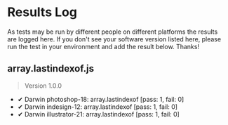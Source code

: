 # Results Log

As tests may be run by different people on different platforms the results are logged here. If you don't see your software version listed here, please run the test in your environment and add the result below. Thanks!

## array.lastindexof.js

> Version 1.0.0

- ✔ Darwin photoshop-18: array.lastindexof [pass: 1, fail: 0]
- ✔ Darwin indesign-12: array.lastindexof [pass: 1, fail: 0]
- ✔ Darwin illustrator-21: array.lastindexof [pass: 1, fail: 0]

